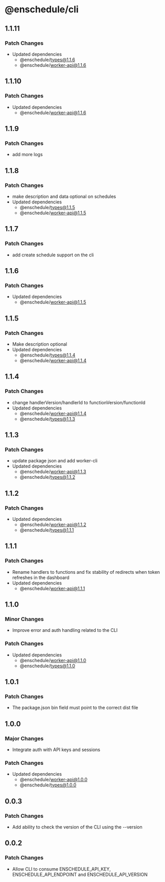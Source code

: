 # @enschedule/cli

## 1.1.11

### Patch Changes

- Updated dependencies
  - @enschedule/types@1.1.6
  - @enschedule/worker-api@1.1.6

## 1.1.10

### Patch Changes

- Updated dependencies
  - @enschedule/worker-api@1.1.6

## 1.1.9

### Patch Changes

- add more logs

## 1.1.8

### Patch Changes

- make description and data optional on schedules
- Updated dependencies
  - @enschedule/types@1.1.5
  - @enschedule/worker-api@1.1.5

## 1.1.7

### Patch Changes

- add create schedule support on the cli

## 1.1.6

### Patch Changes

- Updated dependencies
  - @enschedule/worker-api@1.1.5

## 1.1.5

### Patch Changes

- Make description optional
- Updated dependencies
  - @enschedule/types@1.1.4
  - @enschedule/worker-api@1.1.4

## 1.1.4

### Patch Changes

- change handlerVersion/handlerId to functionVersion/functionId
- Updated dependencies
  - @enschedule/worker-api@1.1.4
  - @enschedule/types@1.1.3

## 1.1.3

### Patch Changes

- update package json and add worker-cli
- Updated dependencies
  - @enschedule/worker-api@1.1.3
  - @enschedule/types@1.1.2

## 1.1.2

### Patch Changes

- Updated dependencies
  - @enschedule/worker-api@1.1.2
  - @enschedule/types@1.1.1

## 1.1.1

### Patch Changes

- Rename handlers to functions and fix stability of redirects when token refreshes in the dashboard
- Updated dependencies
  - @enschedule/worker-api@1.1.1

## 1.1.0

### Minor Changes

- Improve error and auth handling related to the CLI

### Patch Changes

- Updated dependencies
  - @enschedule/worker-api@1.1.0
  - @enschedule/types@1.1.0

## 1.0.1

### Patch Changes

- The package.json bin field must point to the correct dist file

## 1.0.0

### Major Changes

- Integrate auth with API keys and sessions

### Patch Changes

- Updated dependencies
  - @enschedule/worker-api@1.0.0
  - @enschedule/types@1.0.0

## 0.0.3

### Patch Changes

- Add ability to check the version of the CLI using the --version

## 0.0.2

### Patch Changes

- Allow CLI to consume ENSCHEDULE_API_KEY, ENSCHEDULE_API_ENDPOINT and ENSCHEDULE_API_VERSION
